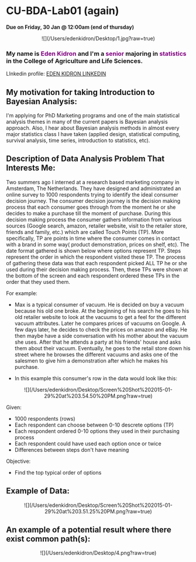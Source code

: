 CU-BDA-Lab01 (again)
===
**Due on Friday, 30 Jan @ 12:00am (end of thursday)**
<enter>

<p align = "center"> ![](/Users/edenkidron/Desktop/1.jpg?raw=true)

### My name is <span style="color:purple">Eden Kidron</span> and I'm a <span style="color:purple">senior</span> majoring in <span style="color:purple">statistics</span> in the College of Agriculture and Life Sciences.
<enter>
<enter>

LInkedin profile: [EDEN KIDRON LINKEDIN](http://www.linkedin.com/pub/eden-kidron/62/940/427/)

## My motivation for taking Introduction to Bayesian Analysis:
<enter>

<enter>
I'm applying for PhD Marketing programs and one of the main statistical analysis themes in many of the current papers is Bayesian analysis approach. Also, I hear about Bayesian analysis methods in almost every major statistics class I have taken (applied design, statistical computing, survival analysis, time series, introduction to statistics, etc).

## Description of Data Analysis Problem That Interests Me:
<enter>
<enter>

Two summers ago I interned at a research based marketing company in Amsterdam, The Netherlands. They have designed and administrated an online survey to 1000 respondents trying to identify the ideal consumer decision journey. The consumer decision journey is the decision making process that each consumer goes through from the moment he or she decides to make a purchase till the moment of purchase. During this decision making process the consumer gathers information from various sources (Google search, amazon, retailer website, visit to the retailer store, friends and family, etc.) which are called Touch Points (TP). More specifically, TP are points in time where the consumer comes in contact with a brand in some way( product demonstration, prices on shelf, etc). The date format gathered is shown below where options represent TP. Steps represent the order in which the respondent visited these TP. The process of gathering these data was that each respondent picked ALL TP he or she used during their decision making process. Then, these TPs were shown at the bottom of the screen and each respondent ordered these TPs in the order that they used them.

For example: 
<enter> 
<enter>

- Max is a typical consumer of vacuum. He is decided on buy a vacuum because his old one broke. At the beginning of his search he goes to his old retailer website to look at the vacuums to get a feel for the different vacuum attributes. Later he compares prices of vacuums on Google. A few days later, he decides to check the prices on amazon and eBay. He then maybe have a side conversation with his mother about the vacuum she uses. After that he attends a party at his friends' house and asks them about their vacuum. Eventually, he goes to the retail store down his street where he browses the different vacuums and asks one of the salesmen to give him a demonstration after which he makes his purchase. 

- In this example this consumer's row in the data would look like this:

<p align = "center"> ![](/Users/edenkidron/Desktop/Screen%20Shot%202015-01-29%20at%203.54.50%20PM.png?raw=true)


Given:<enter>

- 1000 respondents (rows)
- Each respondent can choose between 0-10 descrete options (TP)
- Each respondent ordered 0-10 options they used in their purchasing process
- Each respondent could have used each option once or twice
- Differences between steps don't have meaning

Objective:

- Find the top typical order of options 

## Example of Data:
<p align = "center"> ![](/Users/edenkidron/Desktop/Screen%20Shot%202015-01-29%20at%203.51.25%20PM.png?raw=true)

## An example of a potential result where there exist common path(s):

<p align = "center"> ![](/Users/edenkidron/Desktop/4.png?raw=true)


